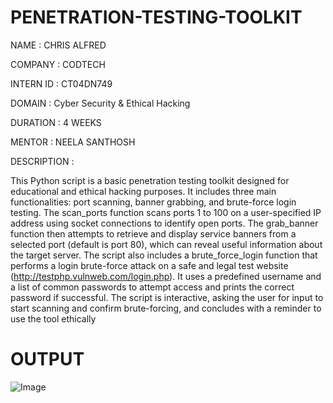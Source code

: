 # PENETRATION-TESTING-TOOLKIT

NAME : CHRIS ALFRED

COMPANY : CODTECH

INTERN ID : CT04DN749

DOMAIN : Cyber Security & Ethical Hacking 

DURATION : 4 WEEKS

MENTOR : NEELA SANTHOSH

DESCRIPTION : 

This Python script is a basic penetration testing toolkit designed for educational and ethical hacking purposes. It includes three main functionalities: port scanning, banner grabbing, and brute-force login testing. The scan_ports function scans ports 1 to 100 on a user-specified IP address using socket connections to identify open ports. The grab_banner function then attempts to retrieve and display service banners from a selected port (default is port 80), which can reveal useful information about the target server. The script also includes a brute_force_login function that performs a login brute-force attack on a safe and legal test website (http://testphp.vulnweb.com/login.php). It uses a predefined username and a list of common passwords to attempt access and prints the correct password if successful. The script is interactive, asking the user for input to start scanning and confirm brute-forcing, and concludes with a reminder to use the tool ethically

# OUTPUT


![Image](https://github.com/user-attachments/assets/db05e07d-d42f-4303-bddd-5197ea635aab)
